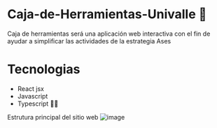 # Caja-de-Herramientas-Univalle :hugs:
Caja de herramientas será una aplicación web interactiva con el fin de ayudar a simplificar las actividades de la estrategia Ases

# Tecnologias 
* React jsx
* Javascript
* Typescript :ok_man:

Estrutura principal del sitio web
![image](https://user-images.githubusercontent.com/62184928/187545592-3f2957c3-759a-432e-812f-9dfc43b3afb8.png)


